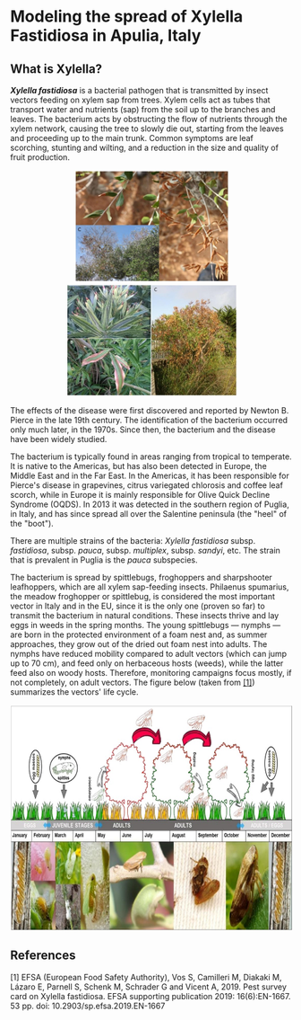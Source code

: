 # Modeling the spread of Xylella Fastidiosa in Apulia, Italy

## What is Xylella?
**_Xylella fastidiosa_** is a bacterial pathogen that is transmitted by insect vectors feeding on xylem sap from trees. 
Xylem cells act as tubes that transport water and nutrients (sap) from the soil up to the branches and leaves. 
The bacterium acts by obstructing the flow of nutrients through the xylem network, causing the tree to slowly die out, starting from the leaves and proceeding up to the main trunk.
Common symptoms are leaf scorching, stunting and wilting, and a reduction in the size and quality of fruit production.

<div align="center">
    <img src=Images/Symptoms_on_olive_trees.jpg width=277 height=200>
    <img src=Images/Symptoms_on_oleander.jpg    width=305 height=200>
</div>


The effects of the disease were first discovered and reported by Newton B. Pierce in the late 19th century.
The identification of the bacterium occurred only much later, in the 1970s.
Since then, the bacterium and the disease have been widely studied. 

The bacterium is typically found in areas ranging from tropical to temperate.
It is native to the Americas, but has also been detected in Europe, the Middle East and in the Far East. 
In the Americas, it has been responsible for Pierce's disease in grapevines, citrus variegated chlorosis and coffee leaf scorch, while in Europe it is mainly responsible for Olive Quick Decline Syndrome (OQDS). 
In 2013 it was detected in the southern region of Puglia, in Italy, and has since spread all over the Salentine peninsula (the "heel" of the "boot").

There are multiple strains of the bacteria: _Xylella fastidiosa_ subsp. _fastidiosa_, subsp. _pauca_, subsp. _multiplex_, subsp. _sandyi_, etc.
The strain that is prevalent in Puglia is the _pauca_ subspecies. 

The bacterium is spread by spittlebugs, froghoppers and sharpshooter leafhoppers, which are all xylem sap-feeding insects. 
Philaenus spumarius, the meadow froghopper or spittlebug, is considered the most important vector in Italy and in the EU, since it is the only one (proven so far) to transmit the bacterium in natural conditions.
These insects thrive and lay eggs in weeds in the spring months.
The young spittlebugs — nymphs — are born in the protected environment of a foam nest and, as summer approaches, they grow out of the dried out foam nest into adults.
The nymphs have reduced mobility compared to adult vectors (which can jump up to 70 cm), and feed only on herbaceous hosts (weeds), while the latter feed also on woody hosts.
Therefore, monitoring campaigns focus mostly, if not completely, on adult vectors. 
The figure below (taken from [[1]](#1)) summarizes the vectors' life cycle. 

<div align="center">
  <img src=Images/Vector_lifecycle.jpg/ width=700 height=402>
</div>

## References
<a id="1">[1]</a>
EFSA (European Food Safety Authority), Vos S, Camilleri M, Diakaki M, Lázaro E, Parnell S, Schenk M, Schrader G and Vicent A, 2019. Pest survey card on Xylella fastidiosa. EFSA supporting publication 2019: 16(6):EN-1667. 53 pp. doi: 10.2903/sp.efsa.2019.EN-1667


